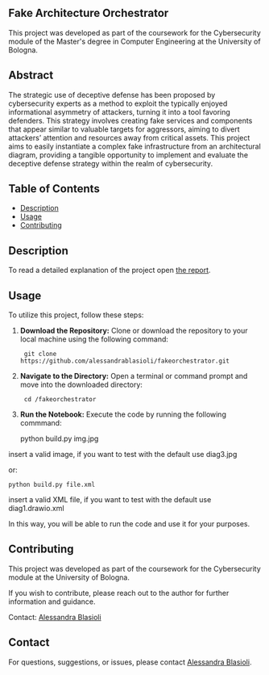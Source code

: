 ## Fake Architecture Orchestrator
This project was developed as part of the coursework for the Cybersecurity module of the Master's degree in Computer Engineering at the University of Bologna.


## Abstract
The strategic use of deceptive defense has been proposed by cybersecurity experts as a method to exploit the typically enjoyed informational asymmetry of attackers, turning it into a tool favoring defenders. This strategy involves creating fake services and components that appear similar to valuable targets for aggressors, aiming to divert attackers’ attention and resources away from critical assets. This project aims to easily instantiate a complex fake infrastructure from an architectural diagram, providing a tangible opportunity to implement and evaluate the deceptive defense strategy within the realm of cybersecurity.

## Table of Contents

- [Description](#description)
- [Usage](#usage)
- [Contributing](#contributing)

## Description

To read a detailed explanation of the project open [the report]().

## Usage

To utilize this project, follow these steps:

1. **Download the Repository:**
   Clone or download the repository to your local machine using the following command:


        git clone https://github.com/alessandrablasioli/fakeorchestrator.git

3. **Navigate to the Directory:**
Open a terminal or command prompt and move into the downloaded directory:

        cd /fakeorchestrator

4. **Run the Notebook:**
Execute the code by running the following commmand:




    python build.py img.jpg


insert a valid image, if you want to test with the default use diag3.jpg

or:

    python build.py file.xml 

insert a valid XML file, if you want to test with the default use diag1.drawio.xml

In this way, you will be able to run the code and use it for your purposes.

## Contributing

This project was developed as part of the coursework for the Cybersecurity module at the University of Bologna.

If you wish to contribute, please reach out to the author for further information and guidance.

Contact: [Alessandra Blasioli](mailto:alessandra.blasioli@studio.unibo.it)

## Contact

For questions, suggestions, or issues, please contact [Alessandra Blasioli](https://github.com/alessandrablasioli).
